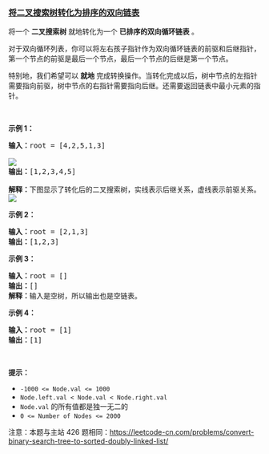 ### [将二叉搜索树转化为排序的双向链表](https://leetcode-cn.com/problems/er-cha-sou-suo-shu-yu-shuang-xiang-lian-biao-lcof)

<p>将一个 <strong>二叉搜索树</strong> 就地转化为一个 <strong>已排序的双向循环链表</strong> 。</p>

<p>对于双向循环列表，你可以将左右孩子指针作为双向循环链表的前驱和后继指针，第一个节点的前驱是最后一个节点，最后一个节点的后继是第一个节点。</p>

<p>特别地，我们希望可以 <strong>就地</strong> 完成转换操作。当转化完成以后，树中节点的左指针需要指向前驱，树中节点的右指针需要指向后继。还需要返回链表中最小元素的指针。</p>

<p>&nbsp;</p>

<p><strong>示例 1：</strong></p>

<pre>
<strong>输入：</strong>root = [4,2,5,1,3] 

<img src="https://assets.leetcode.com/uploads/2018/10/12/bstdllreturndll.png" />
<strong>输出：</strong>[1,2,3,4,5]

<strong>解释：</strong>下图显示了转化后的二叉搜索树，实线表示后继关系，虚线表示前驱关系。
<img src="https://assets.leetcode.com/uploads/2018/10/12/bstdllreturnbst.png" />
</pre>

<p><strong>示例 2：</strong></p>

<pre>
<strong>输入：</strong>root = [2,1,3]
<strong>输出：</strong>[1,2,3]
</pre>

<p><strong>示例 3：</strong></p>

<pre>
<strong>输入：</strong>root = []
<strong>输出：</strong>[]
<strong>解释：</strong>输入是空树，所以输出也是空链表。
</pre>

<p><strong>示例 4：</strong></p>

<pre>
<strong>输入：</strong>root = [1]
<strong>输出：</strong>[1]
</pre>

<p>&nbsp;</p>

<p><strong>提示：</strong></p>

<ul>
	<li><code>-1000 &lt;= Node.val &lt;= 1000</code></li>
	<li><code>Node.left.val &lt; Node.val &lt; Node.right.val</code></li>
	<li><code>Node.val</code> 的所有值都是独一无二的</li>
	<li><code>0 &lt;= Number of Nodes &lt;= 2000</code></li>
</ul>

<p>注意：本题与主站 426 题相同：<a href="https://leetcode-cn.com/problems/convert-binary-search-tree-to-sorted-doubly-linked-list/" rel="noopener noreferrer" target="_blank">https://leetcode-cn.com/problems/convert-binary-search-tree-to-sorted-doubly-linked-list/</a></p>
